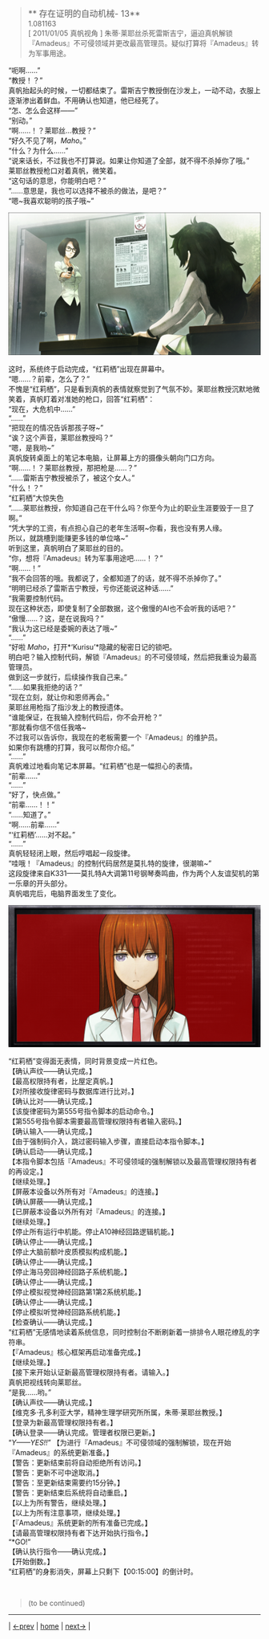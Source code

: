 > <big> ** 存在证明的自动机械- 13** </big>  
> 1.081163  
> [ 2011/01/05 真帆视角 ] 朱蒂·莱耶丝杀死雷斯吉宁，逼迫真帆解锁『Amadeus』不可侵领域并更改最高管理员。疑似打算将『Amadeus』转为军事用途。  

“呃啊……”  
“教授！？”  
真帆抬起头的时候，一切都结束了。雷斯吉宁教授倒在沙发上，一动不动，衣服上逐渐渗出着鲜血。不用确认也知道，他已经死了。  
“怎、怎么会这样——”  
“别动。”  
“啊……！？莱耶丝…教授？”  
“好久不见了啊，*Maho*。”  
“什么？为什么……”  
“说来话长，不过我也不打算说。如果让你知道了全部，就不得不杀掉你了哦。”  
莱耶丝教授枪口对着真帆，微笑着。  
“这句话的意思，你能明白吧？”  
“……意思是，我也可以选择不被杀的做法，是吧？”  
“嗯~我喜欢聪明的孩子哦~”  

![](../img/0087-1.png)

这时，系统终于启动完成，“红莉栖”出现在屏幕中。  
“嗯……？前辈，怎么了？”  
不愧是“红莉栖”，只是看到真帆的表情就察觉到了气氛不妙。莱耶丝教授沉默地微笑着，真帆盯着对准她的枪口，回答“红莉栖”：  
“现在，大危机中……”  
“……”  
“把现在的情况告诉那孩子呀~”  
“诶？这个声音，莱耶丝教授吗？”  
“嗯，是我哟~”  
真帆旋转桌面上的笔记本电脑，让屏幕上方的摄像头朝向门口方向。  
“啊……！？莱耶丝教授，那把枪是……？”  
“……雷斯吉宁教授被杀了，被这个女人。”  
“什么！？”  
“红莉栖”大惊失色  
“……莱耶丝教授，你知道自己在干什么吗？你至今为止的职业生涯要毁于一旦了啊。”  
“凭大学的工资，有点担心自己的老年生活啊~你看，我也没有男人缘。  
 所以，就跳槽到能赚更多钱的单位咯~”  
听到这里，真帆明白了莱耶丝的目的。  
“你，想将『Amadeus』转为军事用途吧……！？”  
“啊……！”  
“我不会回答的哦。我都说了，全都知道了的话，就不得不杀掉你了。”  
“明明已经杀了雷斯吉宁教授，亏你还能说这种话……”  
“我需要控制代码。  
 现在这种状态，即使复制了全部数据，这个傲慢的AI也不会听我的话吧？”  
“傲慢……？这，是在说我吗？”  
“我认为这已经是委婉的表达了哦~”  
“……”  
“好啦 *Maho*，打开*‘Kurisu’*隐藏的秘密日记的锁吧。  
 明白吧？输入控制代码，解锁『Amadeus』的不可侵领域，然后把我重设为最高管理员。  
 做到这一步就行，后续操作我自己来。”  
“……如果我拒绝的话？”  
“现在立刻，就让你和恩师再会。”  
莱耶丝用枪指了指沙发上的教授遗体。  
“谁能保证，在我输入控制代码后，你不会开枪？”  
“那就看你信不信任我咯~  
 不过我可以告诉你，我现在的老板需要一个『Amadeus』的维护员。  
 如果你有跳槽的打算，我可以帮你介绍。”  
“……”  
真帆难过地看向笔记本屏幕。“红莉栖”也是一幅担心的表情。  
“前辈……”  
“……”  
“好了，快点做。”  
“前辈……！！”  
“……知道了。”  
“啊……前辈……”  
“‘红莉栖’……对不起。”  
“……”  
真帆轻轻闭上眼，然后哼唱起一段旋律。  
“哇哦！『Amadeus』的控制代码居然是莫扎特的旋律，很潮嘛~”  
这段旋律来自K331——莫扎特A大调第11号钢琴奏鸣曲，作为两个人友谊契机的第一乐章的开头部分。  
真帆唱完后，电脑界面发生了变化。  

![](../img/0087-2.png)

“红莉栖”变得面无表情，同时背景变成一片红色。  
【确认声纹——确认完成。】  
【最高权限持有者，比屋定真帆。】  
【对所接收旋律密码与数据库进行比对。】  
【确认比对——确认完成。】  
【该旋律密码为第555号指令脚本的启动命令。】  
【第555号指令脚本需要最高管理权限持有者输入密码。】  
【确认输入——确认完成。】  
【由于强制码介入，跳过密码输入步骤，直接启动本指令脚本。】  
【确认启动——确认完成。】  
【本指令脚本包括『Amadeus』不可侵领域的强制解锁以及最高管理权限持有者的再设定。】  
【继续处理。】  
【屏蔽本设备以外所有对『Amadeus』的连接。】  
【确认屏蔽——确认完成。】  
【已屏蔽本设备以外所有对『Amadeus』的连接。】  
【继续处理。】  
【停止所有运行中机能。停止A10神经回路逻辑机能。】  
【确认停止——确认完成。】  
【停止大脑前额叶皮质模拟构成机能。】  
【确认停止——确认完成。】  
【停止海马旁回神经回路子系统机能。】  
【确认停止——确认完成。】  
【停止模拟视觉神经回路第1第2系统机能。】  
【确认停止——确认完成。】  
【停止模拟听觉神经回路系统机能。】  
【检查确认——确认完成。】  
“红莉栖”无感情地读着系统信息，同时控制台不断刷新着一排排令人眼花缭乱的字符串。  
【『Amadeus』核心框架再启动准备完成。】  
【继续处理。】  
【接下来开始认证新最高管理权限持有者。请输入。】  
真帆把视线转向莱耶丝。  
“是我……哟。”  
【确认声纹——确认完成。】  
【维克多·孔多利亚大学，精神生理学研究所所属，朱蒂·莱耶丝教授。】  
【登录为新最高管理权限持有者。】  
【确认登录——确认完成。管理者权限已更新。】  
“*Y——YES!!*”
【为进行『Amadeus』不可侵领域的强制解锁，现在开始『Amadeus』的系统更新准备。】  
【警告：更新结束前将自动拒绝所有访问。】  
【警告：更新不可中途取消。】  
【警告：至更新结束需要约15分钟。】  
【警告：更新结束后系统将自动重启。】  
【以上为所有警告，继续处理。】  
【以上为所有注意事项，继续处理。】  
【『Amadeus』系统更新的所有准备已完成。】  
【请最高管理权限持有者下达开始执行指令。】  
“*GO!”  
【确认执行指令——确认完成。】  
【开始倒数。】  
“红莉栖”的身影消失，屏幕上只剩下【00:15:00】的倒计时。  


<br/>

> (to be continued)
---

| [←prev](./0086) | [home](../../) | [next→](./0088) |
